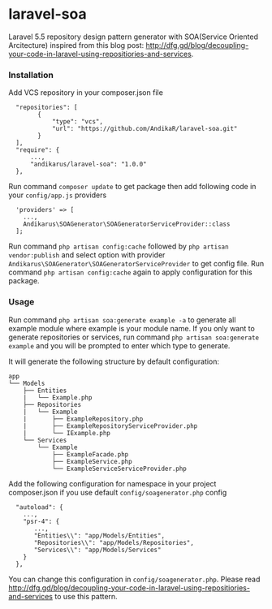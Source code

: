 # laravel-soa
Laravel 5.5 repository design pattern generator with SOA(Service Oriented Arcitecture) inspired from this blog post: http://dfg.gd/blog/decoupling-your-code-in-laravel-using-repositiories-and-services.

### Installation 

Add VCS repository in your composer.json file

```
  "repositories": [
        {
            "type": "vcs",
            "url": "https://github.com/AndikaR/laravel-soa.git"
        }
  ],
  "require": {
      ...,
      "andikarus/laravel-soa": "1.0.0"
  },
```

Run command `composer update` to get package then add following code in your `config/app.js` providers

```
  'providers' => [
    ...,
    Andikarus\SOAGenerator\SOAGeneratorServiceProvider::class
  ];
```
Run command `php artisan config:cache` followed by `php artisan vendor:publish` and select option with provider `Andikarus\SOAGenerator\SOAGeneratorServiceProvider` to get config file. Run command `php artisan config:cache` again to apply configuration for this package.

### Usage

Run command `php artisan soa:generate example -a` to generate all example module where example is your module name. If you only want to generate repositories or services, run command `php artisan soa:generate example` and you will be prompted to enter which type to generate. 

It will generate the following structure by default configuration:

```
app
└── Models
    ├── Entities
    |   └── Example.php
    ├── Repositories
    |   └── Example
    |       ├── ExampleRepository.php
    |       ├── ExampleRepositoryServiceProvider.php
    |       └── IExample.php
    └── Services
        └── Example
            ├── ExampleFacade.php
            ├── ExampleService.php
            └── ExampleServiceServiceProvider.php
```
Add the following configuration for namespace in your project composer.json if you use default `config/soagenerator.php` config
```
  "autoload": {
    ...,
    "psr-4": {
       ...,
       "Entities\\": "app/Models/Entities",
       "Repositories\\": "app/Models/Repositories",
       "Services\\": "app/Models/Services"
    }
  },
```

You can change this configuration in `config/soagenerator.php`. Please read http://dfg.gd/blog/decoupling-your-code-in-laravel-using-repositiories-and-services to use this pattern.
